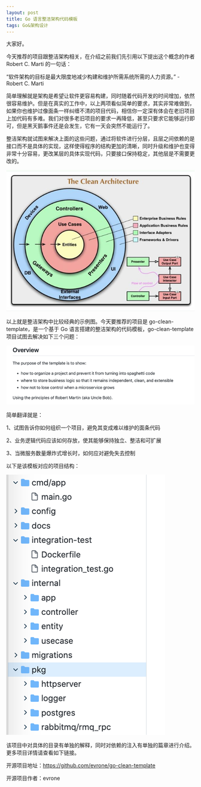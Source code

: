 ```yaml
---
layout: post
title: Go 语言整洁架构代码模板
tags: Go&架构设计
---
```


大家好。

今天推荐的项目跟整洁架构相关，在介绍之前我们先引用以下提出这个概念的作者 Robert C. Marti 的一句话：

“软件架构的目标是最大限度地减少构建和维护所需系统所需的人力资源。” - Robert C. Marti

简单理解就是架构是希望让软件更容易构建，同时随着代码开发的时间增加，依然很容易维护。但是在真实的工作中，以上两项看似简单的要求，其实非常难做到，如果你也维护过像面条一样纠缠不清的项目代码，相信你一定深有体会在老旧项目上加代码有多难。我们对很多老旧项目的要求一再降低，甚至只要求它能够运行即可，但是黑天鹅事件还是会发生，它有一天会突然不能运行了。

整洁架构就试图来解决上面的这些问题，通过将软件进行分层，且层之间依赖的是接口而不是具体的实现，这样使得程序的结构更加的清晰，同时升级和维护也变得非常十分容易，更改某层的具体实现代码，只要接口保持稳定，其他层是不需要更改的。

![img](https://raw.githubusercontent.com/ZhuPeng/pic/master/images/compress_clean.arti.jingdian.png)

以上就是整洁架构中比较经典的示例图。今天要推荐的项目是 go-clean-template，是一个基于 Go 语言搭建的整洁架构的代码模板，go-clean-template 项目试图去解决如下三个问题：

![image-20220605203137911](https://raw.githubusercontent.com/ZhuPeng/pic/master/images/compress_image-20220605203137911.png)

简单翻译就是：

1、试图告诉你如何组织一个项目，避免其变成难以维护的面条代码

2、业务逻辑代码应该如何存放，使其能够保持独立、整洁和可扩展

3、当微服务数量爆炸式增长时，如何应对避免失去控制

以下是该模板对应的项目结构：

![image-20220605203510375](https://raw.githubusercontent.com/ZhuPeng/pic/master/images/compress_image-20220605203510375.png)

该项目中对具体的目录有单独的解释，同时对依赖的注入有单独的篇章进行介绍。更多项目详情请查看如下链接。

开源项目地址：https://github.com/evrone/go-clean-template

开源项目作者：evrone